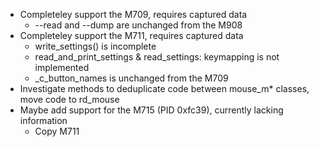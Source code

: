 - Completeley support the M709, requires captured data
	- --read and --dump are unchanged from the M908
- Completeley support the M711, requires captured data
	- write_settings() is incomplete
	- read_and_print_settings & read_settings: keymapping is not implemented
	- _c_button_names is unchanged from the M709
- Investigate methods to deduplicate code between mouse_m* classes, move code to rd_mouse
- Maybe add support for the M715 (PID 0xfc39), currently lacking information
	- Copy M711
